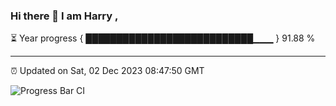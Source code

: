 ### Hi there 👋 I am Harry , 

⏳ Year progress { ███████████████████████████▁▁▁ } 91.88 %

---

⏰ Updated on Sat, 02 Dec 2023 08:47:50 GMT

![Progress Bar CI](https://github.com/duykhang68/duykhang68/workflows/Progress%20Bar%20CI/badge.svg)
